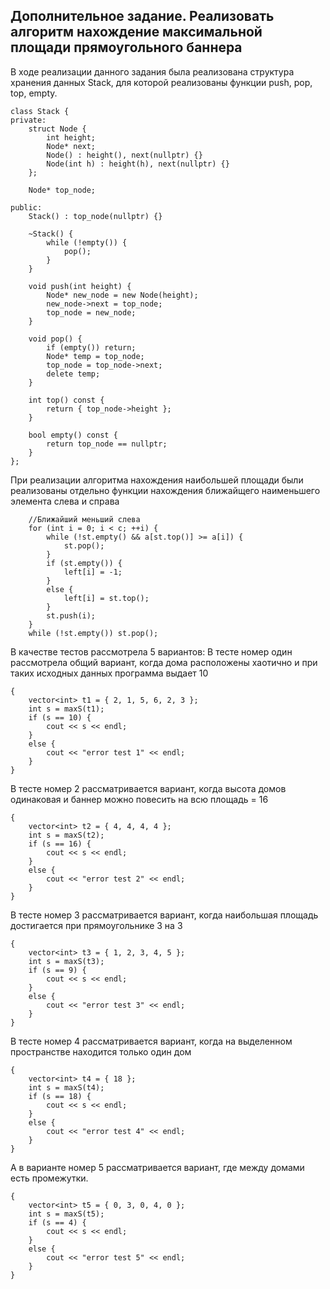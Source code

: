 ## Дополнительное задание. Реализовать алгоритм нахождение максимальной площади прямоугольного баннера
В ходе реализации данного задания была реализована структура хранения данных Stack, для которой реализованы функции push, pop, top, empty.
```
class Stack {
private:
    struct Node {
        int height;
        Node* next;
        Node() : height(), next(nullptr) {}
        Node(int h) : height(h), next(nullptr) {}
    };

    Node* top_node;

public:
    Stack() : top_node(nullptr) {}

    ~Stack() {
        while (!empty()) {
            pop();
        }
    }

    void push(int height) {
        Node* new_node = new Node(height);
        new_node->next = top_node;
        top_node = new_node;
    }

    void pop() {
        if (empty()) return;
        Node* temp = top_node;
        top_node = top_node->next;
        delete temp;
    }

    int top() const {
        return { top_node->height };
    }

    bool empty() const {
        return top_node == nullptr;
    }
};
```
При реализации алгоритма нахождения наибольшей площади были реализованы отдельно функции нахождения ближайщего наименьшего элемента слева и справа
```
    //Ближайший меньший слева
    for (int i = 0; i < c; ++i) {
        while (!st.empty() && a[st.top()] >= a[i]) {
            st.pop();
        }
        if (st.empty()) {
            left[i] = -1;
        }
        else {
            left[i] = st.top();
        }
        st.push(i);
    }
    while (!st.empty()) st.pop();
```
В качестве тестов рассмотрела 5 вариантов:
В тесте номер один рассмотрела общий вариант, когда дома расположены хаотично и при таких исходных данных программа выдает 10
```
{
    vector<int> t1 = { 2, 1, 5, 6, 2, 3 };
    int s = maxS(t1);
    if (s == 10) {
        cout << s << endl;
    }
    else {
        cout << "error test 1" << endl;
    }
}
```
В тесте номер 2 рассматривается вариант, когда высота домов одинаковая и баннер можно повесить на всю площадь = 16
```
{
    vector<int> t2 = { 4, 4, 4, 4 };
    int s = maxS(t2);
    if (s == 16) {
        cout << s << endl;
    }
    else {
        cout << "error test 2" << endl;
    }
}
```
В тесте номер 3 рассматривается вариант, когда наибольшая площадь достигается при прямоугольнике 3 на 3
```
{
    vector<int> t3 = { 1, 2, 3, 4, 5 };
    int s = maxS(t3);
    if (s == 9) {
        cout << s << endl;
    }
    else {
        cout << "error test 3" << endl;
    }
}
```
В тесте номер 4 рассматривается вариант, когда на выделенном пространстве находится только один дом  
```
{
    vector<int> t4 = { 18 };
    int s = maxS(t4);
    if (s == 18) {
        cout << s << endl;
    }
    else {
        cout << "error test 4" << endl;
    }
}
```
А в варианте номер 5 рассматривается вариант, где между домами есть промежутки. 
```
{
    vector<int> t5 = { 0, 3, 0, 4, 0 };
    int s = maxS(t5);
    if (s == 4) {
        cout << s << endl;
    }
    else {
        cout << "error test 5" << endl;
    }
}
```
